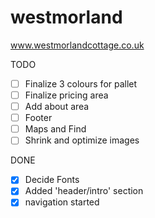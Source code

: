 # westmorland
www.westmorlandcottage.co.uk

TODO

- [ ] Finalize 3 colours for pallet
- [ ] Finalize pricing area
- [ ] Add about area
- [ ] Footer
- [ ] Maps and Find
- [ ] Shrink and optimize images 

DONE

- [x] Decide Fonts
- [x] Added 'header/intro' section
- [x] navigation started
